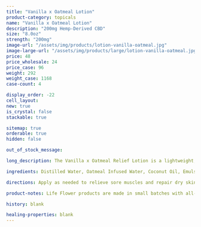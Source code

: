 ```yaml
---
title: "Vanilla x Oatmeal Lotion"
product-category: topicals
name: "Vanilla x Oatmeal Lotion"
description: "200mg Hemp-Derived CBD"
size: "8.0oz"
strength: "200mg"
image-url: "/assets/img/products/lotion-vanilla-oatmeal.jpg"
image-large-url: "/assets/img/products/large/lotion-vanilla-oatmeal.jpg"
price: 48
price_wholesale: 24
price_case: 96
weight: 292
weight_case: 1168
case-count: 4

display_order: -22
cell_layout:
new: true
is_crystal: false
stackable: true

sitemap: true
orderable: true
hidden: false

out_of_stock_message:

long_description: The Vanilla x Oatmeal Relief Lotion is a lightweight, synergistic blend of plant oils and botanical fats formulated to nourish and repair vital skin function on a cellular level. Infused with a light, neutral essential oil blend and paired with 200mg of revitalizing hemp-derived CBD to offer 24 hours of healing cellular hydration, restoration and support.

ingredients: Distilled Water, Oatmeal Infused Water, Coconut Oil, Emulsifying Wax NF, Grape Seed Oil, Avocado Oil, Abyssinian Oil, Sweet Almond Oil, Fermented Radish Root, Vanilla Bean Oil, Coconut Fruit Extract, Non GMO Citric Acid Rosemary Leaf Extract, Organic Hemp-Derived Cannabidiol

directions: Apply as needed to relieve sore muscles and repair dry skin or as an all natural, lightweight daily moisturizer. Not for internal use.

product-notes: Life Flower products are made in small batches with all-natural and boutique ingredients. Orders are processed and ship within 14 business days. Please allow additional time for&nbsp;delivery.

history: blank

healing-properties: blank
---
```

